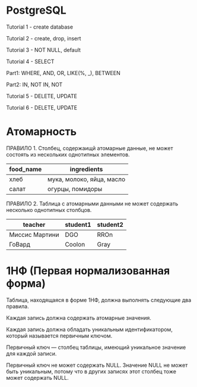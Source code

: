 # PostgreSQL
Tutorial 1 - create database

Tutorial 2 - create, drop, insert

Tutorial 3 - NOT NULL, default

Tutorial 4 - SELECT

Part1: WHERE, AND, OR, LIKE(%, _), BETWEEN

Part2: IN, NOT IN, NOT

Tutorial 5 - DELETE, UPDATE

Tutorial 6 - DELETE, UPDATE

# Атомарность

ПРАВИЛО 1. Столбец, содержаищй атомарные данные, не может состоять из нескольких однотипных элементов.

| food_name	| ingredients | 
| ------------- | ------------- |
| хлеб |	мука, молоко, яйца, масло |
| салат |	огурцы, помидоры |

ПРАВИЛО 2. Таблица с атомарными данными не может содержать несколько однотипных столбцов.

| teacher	| student1 | student2 | 
| ------------- | ------------- |------------- |
| Миссис Мартини |	DGO |  RROn |
| ГоВард |	Coolon | Gray |


# 1НФ (Первая нормализованная форма)

Таблица, находящаяся в форме 1НФ, должна выполнять следующие два правила.

Каждая запись должна содержать атомарные значения.

Каждая запись должна обладать уникальным идентификатором, который называется первичным ключом.

Первичный ключ — столбец таблицы, имеющий уникальное значение для каждой записи.

Первичный ключ не может содержать NULL. Значение NULL не может быть уникальным, потому что в других записях этот столбец тоже может содержать NULL.

